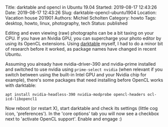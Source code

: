 Title: darktable and opencl in Ubuntu 19.04
Started: 2019-08-17 12:43:26
Date: 2019-08-17 12:43:26
Slug: darktable-opencl-ubuntu1904
Location: Vacation house 201901
Authors: Michiel Scholten
Category: howto
Tags: desktop, howto, linux, photography, tech
Status: published

Editing and even viewing (raw) photographs can be a bit taxing on your CPU. If you have an Nvidia GPU, you can supercharge your photo editor by using its OpenCL extensions. Using [darktable](https://www.darktable.org/) myself, I had to do a minor bit of research before it worked, as package names have changed in recent Ubuntu.

Assuming you already have nvidia-driver-390 and nvidia-prime installed and switched to use nvidia using `prime-select nvidia` (when relevant if you switch between using the built-in Intel GPU and your Nvidia chip for example), there's some packages that need installing before OpenCL works with darktable:

    apt install nvidia-headless-390 nvidia-modprobe opencl-headers ocl-icd-libopencl1

Now reboot (or restart X), start darktable and check its settings (little cog icon, 'preferences'). In the 'core options' tab you will now see a checkbox next to 'activate OpenCL support'. Enable and engage :)
